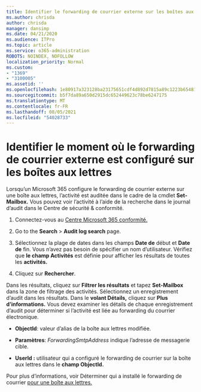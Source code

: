 ```yaml
---
title: Identifier le forwarding de courrier externe sur les boîtes aux lettres dans les journaux d’audit
ms.author: chrisda
author: chrisda
manager: dansimp
ms.date: 04/21/2020
ms.audience: ITPro
ms.topic: article
ms.service: o365-administration
ROBOTS: NOINDEX, NOFOLLOW
localization_priority: Normal
ms.custom:
- "1369"
- "3100005"
ms.assetid: ''
ms.openlocfilehash: 1e80917a323128ba23175651cdf4d892d7815a89c1223b654812c1b456c787da
ms.sourcegitcommit: b5f7da89a650d2915dc652449623c78be6247175
ms.translationtype: MT
ms.contentlocale: fr-FR
ms.lasthandoff: 08/05/2021
ms.locfileid: "54028733"
---
```

# <a name="identify-when-external-email-forwarding-is-configured-on-mailboxes"></a>Identifier le moment où le forwarding de courrier externe est configuré sur les boîtes aux lettres

Lorsqu’un Microsoft 365 configure le forwarding de courrier externe sur une boîte aux lettres, l’activité est auditée dans le cadre de la cmdlet **Set-Mailbox.** Vous pouvez voir l’activité à l’aide de la recherche dans le journal d’audit dans le Centre de sécurité & conformité.

1. Connectez-vous au [Centre Microsoft 365 conformité.](https://protection.office.com/)

2. Go to the **Search**  >  **Audit log search** page.

3. Sélectionnez la plage de dates dans les champs **Date de** début et **Date de** fin. Vous n’avez pas besoin de spécifier un nom d’utilisateur. Vérifiez que **le champ Activités** est définie pour afficher les résultats de toutes les **activités.**

4. Cliquez sur **Rechercher**.

Dans les résultats, cliquez sur **Filtrer les résultats** et tapez **Set-Mailbox** dans la zone de filtrage des activités. Sélectionnez un enregistrement d’audit dans les résultats. Dans le **volant Détails,** cliquez sur **Plus d’informations.** Vous devez examiner les détails de chaque enregistrement d’audit pour déterminer si l’activité est liée au forwarding du courrier électronique.

- **ObjectId**: valeur d’alias de la boîte aux lettres modifiée.

- **Paramètres**: _ForwardingSmtpAddress_ indique l’adresse de messagerie cible.

- **UserId :** utilisateur qui a configuré le forwarding de courrier sur la boîte aux lettres dans le **champ ObjectId.**

Pour plus d’informations, voir Déterminer qui a installé le forwarding de courrier [pour une boîte aux lettres.](/microsoft-365/compliance/auditing-troubleshooting-scenarios#determine-who-set-up-email-forwarding-for-a-mailbox)
